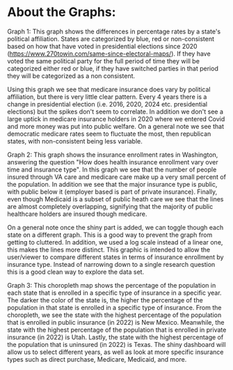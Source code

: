 # About the Graphs:

Graph 1:
This graph shows the differences in percentage rates by a state's political affiliation. States are categorized by blue, red or non-consistent based on how that have voted in presidential elections since 2020 (https://www.270towin.com/same-since-electoral-maps/). If they have voted the same political party for the full period of time they will be categorized either red or blue, if they have switched parties in that period they will be categorized as a non consistent. 

Using this graph we see that medicare insurance does vary by political affiliation, but there is very little clear pattern. Every 4 years there is a change in presidential election (i.e. 2016, 2020, 2024 etc. presidential elections) but the spikes don't seem to correlate. In addition we don't see a large uptick in medicare insurance holders in 2020 where we entered Covid and more money was put into public welfare. On a general note we see that democratic medicare rates seem to fluctuate the most, then republican states, with non-consistent being less variable.    

Graph 2: 
This graph shows the insurance enrollment rates in Washington, answering the question "How does health insurance enrollment vary over time and insurance type". In this graph we see that the number of people insured through VA care and medicare care make up a very small percent of the population. In addition we see that the major insurance type is public, with public below it (employer based is part of private insurance). Finally, even though Medicaid is a subset of public heath care we see that the lines are almost completely overlapping, signifying that the majority of public healthcare holders are insured though medicare.

On a general note once the shiny part is added, we can toggle though each state on a different graph. This is a good way to prevent the graph from getting to cluttered. In addition, we used a log scale instead of a linear one, this makes the lines more distinct. This graphic is intended to allow the user/viewer to compare different states in terms of insurance enrollment by insurance type. Instead of narrowing down to a single research question this is a good clean way to explore the data set.

Graph 3:
This choropleth map shows the percentage of the population in each state that is enrolled in a specific type of insurance in a specific year. The darker the color of the state is, the higher the percentage of the population in that state is enrolled in a specific type of insurance. From the choropleth, we see the state with the highest percentage of the population that is enrolled in public insurance (in 2022) is New Mexico. Meanwhile, the state with the highest percentage of the population that is enrolled in private insurance (in 2022) is Utah. Lastly, the state with the highest percentage of the population that is uninsured (in 2022) is Texas. The shiny dashboard will allow us to select different years, as well as look at more specific insurance types such as direct purchase, Medicare, Medicaid, and more.